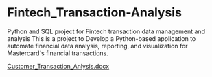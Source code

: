 # Fintech_Transaction-Analysis
Python and SQL project for Fintech transaction data management and analysis
This is a project to Develop a Python-based application to automate financial data analysis, reporting, and visualization for Mastercard's financial transactions.


[Customer_Transaction_Anlysis.docx](https://github.com/user-attachments/files/16203497/Customer_Transaction_Anlysis.docx)
